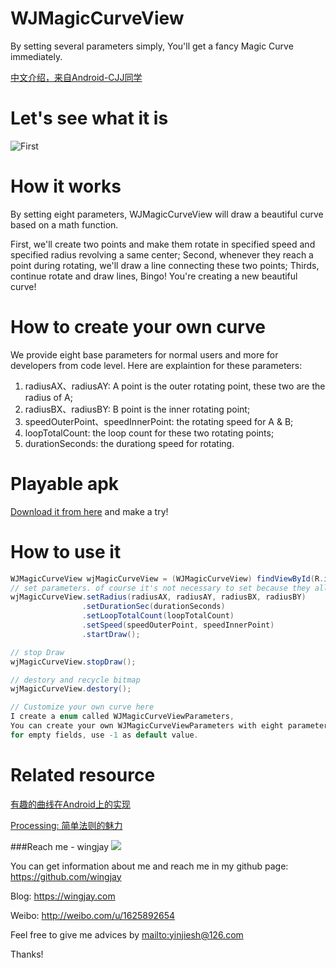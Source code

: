 # WJMagicCurveView
By setting several parameters simply, You'll get a fancy Magic Curve immediately.

[中文介绍，来自Android-CJJ同学](https://github.com/wingjay/WJMagicCurveView/blob/master/README_CN.md)

# Let's see what it is
![First](https://wingjay.com/img/%E6%9C%89%E8%B6%A3%E7%9A%84%E6%9B%B2%E7%BA%BF%E5%9C%A8Android%E4%B8%8A%E7%9A%84%E5%AE%9E%E7%8E%B0/ring.gif)

# How it works
By setting eight parameters, WJMagicCurveView will draw a beautiful curve based on a math function.

First, we'll create two points and make them rotate in specified speed and specified radius revolving a same center;
Second, whenever they reach a point during rotating, we'll draw a line connecting these two points;
Thirds, continue rotate and draw lines, Bingo! You're creating a new beautiful curve!

# How to create your own curve
We provide eight base parameters for normal users and more for developers from code level. Here are explaintion for these parameters:

1. radiusAX、radiusAY:  A point is the outer rotating point, these two are the radius of A;
2. radiusBX、radiusBY:  B point is the inner rotating point;
3. speedOuterPoint、speedInnerPoint: the rotating speed for A & B;
4. loopTotalCount: the loop count for these two rotating points;
5. durationSeconds: the durationg speed for rotating.

# Playable apk
[Download it from here](https://github.com/wingjay/WJMagicCurveView/raw/master/demo.apk) and make a try!

# How to use it
```java
WJMagicCurveView wjMagicCurveView = (WJMagicCurveView) findViewById(R.id.wj_magic_curve_view);
// set parameters. of course it's not necessary to set because they all have default value
wjMagicCurveView.setRadius(radiusAX, radiusAY, radiusBX, radiusBY)
                .setDurationSec(durationSeconds)
                .setLoopTotalCount(loopTotalCount)
                .setSpeed(speedOuterPoint, speedInnerPoint)
                .startDraw();
```
```java
// stop Draw
wjMagicCurveView.stopDraw();
```
```java
// destory and recycle bitmap
wjMagicCurveView.destory();
```
```java
// Customize your own curve here
I create a enum called WJMagicCurveViewParameters, 
You can create your own WJMagicCurveViewParameters with eight parameters,
for empty fields, use -1 as default value.
```

# Related resource
[有趣的曲线在Android上的实现](https://wingjay.com/2016/01/25/%E6%9C%89%E8%B6%A3%E7%9A%84%E6%9B%B2%E7%BA%BF%E5%9C%A8Android%E4%B8%8A%E7%9A%84%E5%AE%9E%E7%8E%B0/)

[Processing: 简单法则的魅力](http://mp.weixin.qq.com/s?__biz=MzA4NTc5MDU5OQ==&mid=411441608&idx=1&sn=5e846a882f58a7ba1b5312bdbeaafccf&scene=23&srcid=0120GiYhMXjmNDoN9MFQj7f5#rd)

###Reach me - wingjay
![](http://tp3.sinaimg.cn/1625892654/180/5739331233/1)

You can get information about me and reach me in my github page: https://github.com/wingjay

Blog: https://wingjay.com

Weibo: http://weibo.com/u/1625892654

Feel free to give me advices by <mailto:yinjiesh@126.com>

Thanks!

